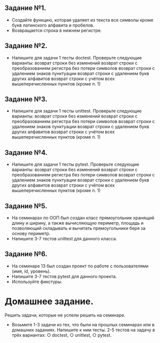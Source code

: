 ## Задание №1.
* Создайте функцию, которая удаляет из текста все символы
кроме букв латинского алфавита и пробелов.
* Возвращается строка в нижнем регистре.


## Задание №2.
* Напишите для задачи 1 тесты doctest. Проверьте
следующие варианты:
возврат строки без изменений
возврат строки с преобразованием регистра без потери
символов
возврат строки с удалением знаков пунктуации
возврат строки с удалением букв других алфавитов
возврат строки с учётом всех вышеперечисленных пунктов
(кроме п. 1)


## Задание №3.
* Напишите для задачи 1 тесты unittest. Проверьте
следующие варианты:
возврат строки без изменений
возврат строки с преобразованием регистра без потери
символов
возврат строки с удалением знаков пунктуации
возврат строки с удалением букв других алфавитов
возврат строки с учётом всех вышеперечисленных пунктов
(кроме п. 1)


## Задание №4.
* Напишите для задачи 1 тесты pytest. Проверьте следующие
варианты:
возврат строки без изменений
возврат строки с преобразованием регистра без потери
символов
возврат строки с удалением знаков пунктуации
возврат строки с удалением букв других алфавитов
возврат строки с учётом всех вышеперечисленных пунктов
(кроме п. 1)


## Задание №5.
* На семинарах по ООП был создан класс прямоугольник
хранящий длину и ширину, а также вычисляющую периметр,
площадь и позволяющий складывать и вычитать
прямоугольники беря за основу периметр.
* Напишите 3-7 тестов unittest для данного класса.


## Задание №6.
* На семинаре 13 был создан проект по работе с
пользователями (имя, id, уровень).
* Напишите 3-7 тестов pytest для данного проекта.
* Используйте фикстуры.


# Домашнее задание.
Решить задачи, которые не успели решить на семинаре.
* Возьмите 1-3 задачи из тех, что были на прошлых
семинарах или в домашних заданиях.
Напишите к ним тесты.
2-5 тестов на задачу в трёх вариантах:
○ doctest,
○ unittest,
○ pytest. 
